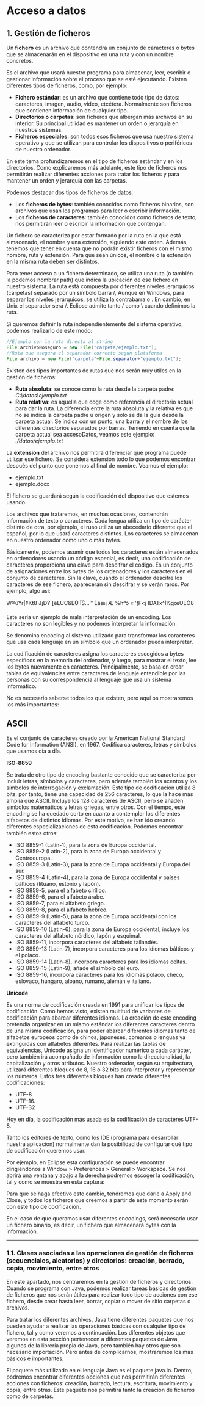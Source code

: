 # Acceso a datos

## 1. Gestión de ficheros

Un **fichero** es un archivo que contendrá un conjunto de caracteres o bytes que se almacenarán en el dispositivo en una ruta y con un nombre concretos.

Es el archivo que usará nuestro programa para almacenar, leer, escribir o gestionar información sobre el proceso que se esté ejecutando. Existen diferentes tipos de ficheros, como, por ejemplo:

- **Fichero estándar**: es un archivo que contiene todo tipo de datos: caracteres, imagen, audio, vídeo, etcétera. Normalmente son ficheros que contienen información de cualquier tipo.
- **Directorios o carpetas**: son ficheros que albergan más archivos en su interior. Su principal utilidad es mantener un orden o jerarquía en nuestros sistemas.
- **Ficheros especiales**: son todos esos ficheros que usa nuestro sistema operativo y que se utilizan para controlar los dispositivos o periféricos de nuestro ordenador.

En este tema profundizaremos en el tipo de ficheros estándar y en los directorios. Como explicaremos más adelante, este tipo de ficheros nos permitirán realizar diferentes acciones para tratar los ficheros y para mantener un orden y jerarquía con las carpetas.

Podemos destacar dos tipos de ficheros de datos:
- Los **ficheros de bytes**: también conocidos como ficheros binarios, son archivos que usan los programas para leer o escribir información.
- Los **ficheros de caracteres**: también conocidos como ficheros de texto, nos permitirán leer o escribir la información que contengan.

Un fichero se caracteriza por estar formado por la ruta en la que está almacenado, el nombre y una extensión, siguiendo este orden. Además, tenemos que tener en cuenta que no podrán existir ficheros con el mismo nombre, ruta y extensión. Para que sean
únicos, el nombre o la extensión en la misma ruta deben ser distintos.

Para tener acceso a un fichero determinado, se utiliza una ruta (o también la podemos nombrar path) que indica la ubicación de ese fichero en nuestro sistema. La ruta está compuesta por diferentes niveles jerárquicos (carpetas) separado por un símbolo barra
/, Aunque en Windows, para separar los niveles jerárquicos, se utiliza la contrabarra o \. En cambio, en Unix el separador será /. Eclipse admite tanto / como \ cuando definimos la ruta.

Si queremos definir la ruta independientemente del sistema operativo, podemos realizarlo de este modo:

```java
//Ejemplo con la ruta directa al string
File archivoNoseguro = new File("carpeta/ejemplo.txt");
//Ruta que asegura el separador correcto segun plataforma
File archivo = new File("carpeta"+File.separator+"ejemplo.txt");
```

Existen dos tipos importantes de rutas que nos serán muy útiles en la gestión de ficheros:
- **Ruta absoluta**: se conoce como la ruta desde la carpeta padre: *C:\datos\ejemplo.txt*
- **Ruta relativa**: es aquella que coge como referencia el directorio actual para dar la ruta. La diferencia entre la ruta absoluta y la relativa es que no se indica la carpeta padre u origen y solo se da la guía desde la carpeta actual. Se indica con un punto, una barra y el nombre de los diferentes directorios separados por barras. Teniendo en cuenta que la carpeta actual sea accesoDatos, veamos este ejemplo: *./datos/ejemplo.txt*

La **extensión** del archivo nos permitirá diferenciar qué programa puede utilizar ese fichero. Se considera extensión todo lo que podemos encontrar después del punto que ponemos al final de nombre. Veamos el ejemplo:

- ejemplo.txt
- ejemplo.docx

El fichero se guardará según la codificación del dispositivo que estemos usando.

Los archivos que trataremos, en muchas ocasiones, contendrán información de texto o caracteres. Cada lengua utiliza un tipo de carácter distinto de otra, por ejemplo, el ruso utiliza un abecedario diferente que el español, por lo que usará caracteres distintos. Los
caracteres se almacenan en nuestro ordenador como uno o más bytes.

Básicamente, podemos asumir que todos los caracteres están almacenados en ordenadores usando un código especial, es decir, una codificación de caracteres proporciona una clave para descifrar el código. Es un conjunto de asignaciones entre los
bytes de los ordenadores y los caracteres en el conjunto de caracteres. Sin la clave, cuando el ordenador descifre los caracteres de ese fichero, aparecerán sin descifrar y se verán raros. Por ejemplo, algo así:

W®ûYr|¢Kt8 J¡ÐŸ [êLUC&ÈÙ ÎŠ…™ Éâæj Æ %hªò «  ’ƒF<j    IDATx^Ì½gœUEÒ8

Este sería un ejemplo de mala interpretación de un encoding. Los caracteres no son legibles y no podemos interpretar la información.

Se denomina encoding al sistema utilizado para transformar los caracteres que usa cada lenguaje en un símbolo que un ordenador pueda interpretar.

La codificación de caracteres asigna los caracteres escogidos a bytes específicos en la memoria del ordenador, y luego, para mostrar el texto, lee los bytes nuevamente en caracteres. Principalmente, se basa en crear tablas de equivalencias entre caracteres de
lenguaje entendible por las personas con su correspondencia al lenguaje que usa un sistema informático.

No es necesario saberse todos los que existen, pero aquí os mostraremos los más importantes:

**ASCII**
---
Es el conjunto de caracteres creado por la American National Standard Code for Information (ANSI), en 1967. Codifica caracteres, letras y símbolos que usamos día a día.

**ISO-8859**

Se trata de otro tipo de encoding bastante conocido que se caracteriza por incluir letras, símbolos y caracteres, pero además también los acentos y los símbolos de interrogación y exclamación. Este tipo de codificación utiliza 8 bits, por tanto, tiene una capacidad de 256 caracteres, lo que la hace más amplia que ASCII. Incluye los 128 caracteres de ASCII, pero se añaden símbolos matemáticos y letras griegas, entre otros. Con el tiempo, este encoding se ha quedado corto en cuanto a contemplar los diferentes alfabetos de distintos idiomas. Por este motivo, se han ido creando diferentes especializaciones de esta codificación. Podemos encontrar también estos otros:

- ISO 8859-1 (Latin-1), para la zona de Europa occidental.
- ISO 8859-2 (Latin-2), para la zona de Europa occidental y Centroeuropa.
- ISO 8859-3 (Latin-3), para la zona de Europa occidental y Europa del sur.
- ISO 8859-4 (Latin-4), para la zona de Europa occidental y países bálticos (lituano, estonio y lapón).
- ISO 8859-5, para el alfabeto cirílico.
- ISO 8859-6, para el alfabeto árabe.
- ISO 8859-7, para el alfabeto griego.
- ISO 8859-8, para el alfabeto hebreo.
- ISO 8859-9 (Latin-5), para la zona de Europa occidental con los caracteres del alfabeto turco.
- ISO 8859-10 (Latin-6), para la zona de Europa occidental, incluye los caracteres del alfabeto nórdico, lapón y esquimal.
- ISO 8859-11, incorpora caracteres del alfabeto tailandés.
- ISO 8859-13 (Latin-7), incorpora caracteres para los idiomas bálticos y el polaco.
- ISO 8859-14 (Latin-8), incorpora caracteres para los idiomas celtas.
- ISO 8859-15 (Latin-9), añade el símbolo del euro.
- ISO 8859-16, incorpora caracteres para los idiomas polaco, checo, eslovaco, húngaro, albano, rumano, alemán e italiano.

**Unicode**

Es una norma de codificación creada en 1991 para unificar los tipos de codificación.
Como hemos visto, existen multitud de variantes de codificación para abarcar diferentes idiomas. La creación de este encoding pretendía organizar en un mismo estándar los diferentes caracteres dentro de una misma codificación, para poder abarcar diferentes idiomas tanto de alfabetos europeos como de chinos, japoneses, coreanos o lenguas ya extinguidas con alfabetos diferentes. Para realizar las tablas de equivalencias, Unicode asigna un identificador numérico a cada carácter, pero también irá acompañado de información como la direccionalidad, la capitalización y otros atributos. Nuestro ordenador, según su arquitectura, utilizará diferentes bloques de 8, 16 o 32 bits para interpretar y representar los números. Estos tres diferentes bloques han creado diferentes codificaciones:

- UTF-8
- UTF-16.
- UTF-32

Hoy en día, la codificación más usada es la codificación de caracteres UTF-8.

Tanto los editores de texto, como los IDE (programa para desarrollar nuestra aplicación) normalmente dan la posibilidad de configurar qué tipo de codificación queremos usar.

Por ejemplo, en Eclipse esta configuración se puede encontrar dirigiéndonos a Window > Preferences > General > Workspace. Se nos abrirá una ventana y abajo a la derecha podremos escoger la codificación, tal y como se muestra en esta captura:

Para que se haga efectivo este cambio, tendremos que darle a Apply and Close, y todos los ficheros que creemos a partir de este momento serán con este tipo de codificación.

En el caso de que queramos usar diferentes encodings, será necesario usar un fichero binario, es decir, un fichero que almacenará bytes con la información.

---

### 1.1. Clases asociadas a las operaciones de gestión de ficheros (secuenciales, aleatorios) y directorios: creación, borrado, copia, movimiento, entre otros

En este apartado, nos centraremos en la gestión de ficheros y directorios. Cuando se programa con Java, podemos realizar tareas básicas de gestión de ficheros que nos serán útiles para realizar todo tipo de acciones con ese fichero, desde crear hasta leer, borrar, copiar o mover de sitio carpetas o archivos.

Para tratar los diferentes archivos, Java tiene diferentes paquetes que nos pueden ayudar a realizar las operaciones básicas con cualquier tipo de fichero, tal y como veremos a continuación. Los diferentes objetos que veremos en esta sección pertenecen a diferentes paquetes de Java, algunos de la librería propia de Java, pero también hay otros que son necesario importación. Pero antes de complicarnos, mostraremos los más básicos e importantes.

El paquete más utilizado en el lenguaje Java es el paquete java.io. Dentro, podremos encontrar diferentes opciones que nos permitirán diferentes acciones con ficheros: creación, borrado, lectura, escritura, movimiento y copia, entre otras. Este paquete nos permitirá tanto la creación de ficheros como de carpetas.
